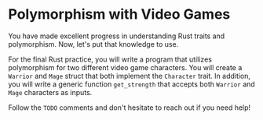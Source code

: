 # Polymorphism with Video Games

You have made excellent progress in understanding Rust traits and polymorphism. Now, let's put that knowledge to use.

For the final Rust practice, you will write a program that utilizes polymorphism for two different video game characters. You will create a `Warrior` and `Mage` struct that both implement the `Character` trait. In addition, you will write a generic function `get_strength` that accepts both `Warrior` and `Mage` characters as inputs.

Follow the `TODO` comments and don't hesitate to reach out if you need help!